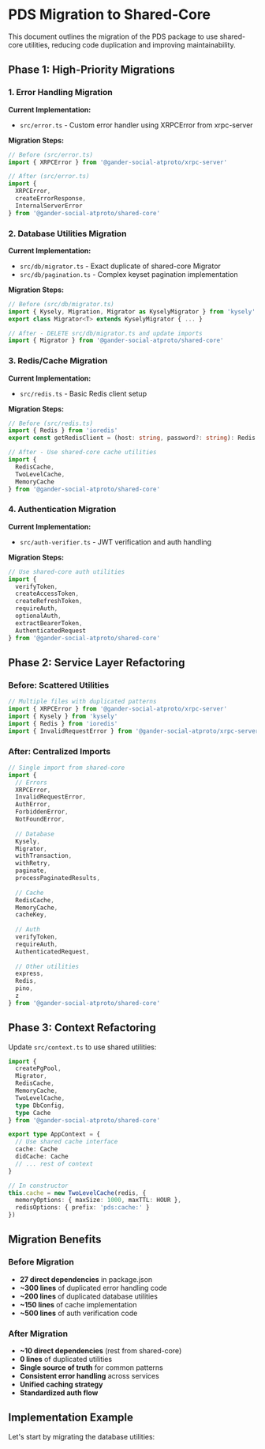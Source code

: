 # PDS Migration to Shared-Core

This document outlines the migration of the PDS package to use shared-core utilities, reducing code duplication and improving maintainability.

## Phase 1: High-Priority Migrations

### 1. Error Handling Migration

**Current Implementation:**
- `src/error.ts` - Custom error handler using XRPCError from xrpc-server

**Migration Steps:**
```typescript
// Before (src/error.ts)
import { XRPCError } from '@gander-social-atproto/xrpc-server'

// After (src/error.ts)
import { 
  XRPCError, 
  createErrorResponse,
  InternalServerError 
} from '@gander-social-atproto/shared-core'
```

### 2. Database Utilities Migration

**Current Implementation:**
- `src/db/migrator.ts` - Exact duplicate of shared-core Migrator
- `src/db/pagination.ts` - Complex keyset pagination implementation

**Migration Steps:**
```typescript
// Before (src/db/migrator.ts)
import { Kysely, Migration, Migrator as KyselyMigrator } from 'kysely'
export class Migrator<T> extends KyselyMigrator { ... }

// After - DELETE src/db/migrator.ts and update imports
import { Migrator } from '@gander-social-atproto/shared-core'
```

### 3. Redis/Cache Migration

**Current Implementation:**
- `src/redis.ts` - Basic Redis client setup

**Migration Steps:**
```typescript
// Before (src/redis.ts)
import { Redis } from 'ioredis'
export const getRedisClient = (host: string, password?: string): Redis => { ... }

// After - Use shared-core cache utilities
import { 
  RedisCache,
  TwoLevelCache,
  MemoryCache 
} from '@gander-social-atproto/shared-core'
```

### 4. Authentication Migration

**Current Implementation:**
- `src/auth-verifier.ts` - JWT verification and auth handling

**Migration Steps:**
```typescript
// Use shared-core auth utilities
import {
  verifyToken,
  createAccessToken,
  createRefreshToken,
  requireAuth,
  optionalAuth,
  extractBearerToken,
  AuthenticatedRequest
} from '@gander-social-atproto/shared-core'
```

## Phase 2: Service Layer Refactoring

### Before: Scattered Utilities
```typescript
// Multiple files with duplicated patterns
import { XRPCError } from '@gander-social-atproto/xrpc-server'
import { Kysely } from 'kysely'
import { Redis } from 'ioredis'
import { InvalidRequestError } from '@gander-social-atproto/xrpc-server'
```

### After: Centralized Imports
```typescript
// Single import from shared-core
import {
  // Errors
  XRPCError,
  InvalidRequestError,
  AuthError,
  ForbiddenError,
  NotFoundError,
  
  // Database
  Kysely,
  Migrator,
  withTransaction,
  withRetry,
  paginate,
  processPaginatedResults,
  
  // Cache
  RedisCache,
  MemoryCache,
  cacheKey,
  
  // Auth
  verifyToken,
  requireAuth,
  AuthenticatedRequest,
  
  // Other utilities
  express,
  Redis,
  pino,
  z
} from '@gander-social-atproto/shared-core'
```

## Phase 3: Context Refactoring

Update `src/context.ts` to use shared utilities:

```typescript
import {
  createPgPool,
  Migrator,
  RedisCache,
  MemoryCache,
  TwoLevelCache,
  type DbConfig,
  type Cache
} from '@gander-social-atproto/shared-core'

export type AppContext = {
  // Use shared cache interface
  cache: Cache
  didCache: Cache
  // ... rest of context
}

// In constructor
this.cache = new TwoLevelCache(redis, {
  memoryOptions: { maxSize: 1000, maxTTL: HOUR },
  redisOptions: { prefix: 'pds:cache:' }
})
```

## Migration Benefits

### Before Migration
- **27 direct dependencies** in package.json
- **~300 lines** of duplicated error handling code
- **~200 lines** of duplicated database utilities
- **~150 lines** of cache implementation
- **~500 lines** of auth verification code

### After Migration
- **~10 direct dependencies** (rest from shared-core)
- **0 lines** of duplicated utilities
- **Single source of truth** for common patterns
- **Consistent error handling** across services
- **Unified caching strategy**
- **Standardized auth flow**

## Implementation Example

Let's start by migrating the database utilities:
